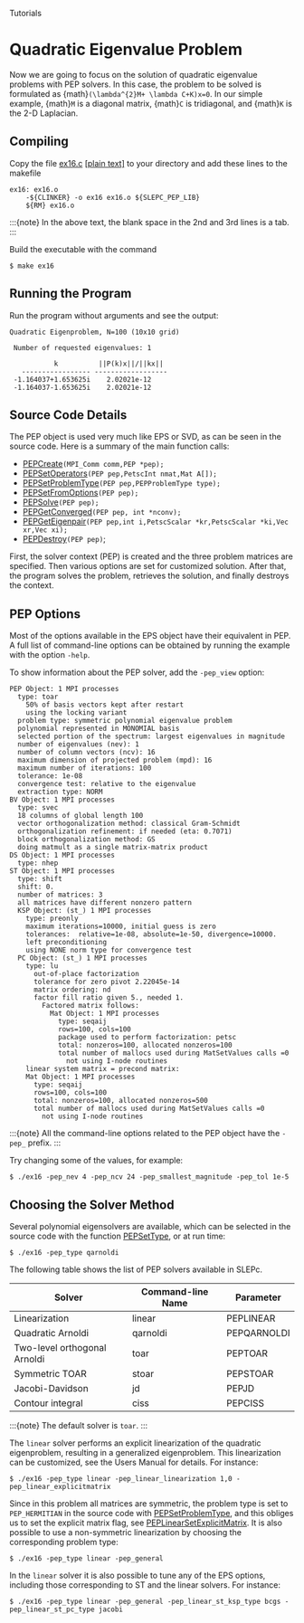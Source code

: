 Tutorials

# Quadratic Eigenvalue Problem

Now we are going to focus on the solution of quadratic eigenvalue problems with PEP solvers. In this case, the problem to be solved is formulated as {math}`(\lambda^{2}M+ \lambda C+K)x=0`. In our simple example, {math}`M` is a diagonal matrix, {math}`C` is tridiagonal, and {math}`K` is the 2-D Laplacian.

## Compiling

Copy the file [ex16.c](https://slepc.upv.es/documentation/current/src/pep/tutorials/ex16.c) [[plain text]](https://slepc.upv.es/documentation/current/src/pep/tutorials/ex16.c) to your directory and add these lines to the makefile

```{code} make
ex16: ex16.o
	-${CLINKER} -o ex16 ex16.o ${SLEPC_PEP_LIB}
	${RM} ex16.o
```

:::{note}
In the above text, the blank space in the 2nd and 3rd lines is a tab.
:::

Build the executable with the command

```{code} console
$ make ex16
```

## Running the Program

Run the program without arguments and see the output:

```{code}
Quadratic Eigenproblem, N=100 (10x10 grid)

 Number of requested eigenvalues: 1

           k          ||P(k)x||/||kx||
   ----------------- ------------------
 -1.164037+1.653625i    2.02021e-12
 -1.164037-1.653625i    2.02021e-12
```

## Source Code Details

The PEP object is used very much like EPS or SVD, as can be seen in the source code. Here is a summary of the main function calls:

* [PEPCreate](https://slepc.upv.es/documentation/current/docs/manualpages/PEP/PEPCreate)`(MPI_Comm comm,PEP *pep);`
* [PEPSetOperators](https://slepc.upv.es/documentation/current/docs/manualpages/PEP/PEPSetOperators)`(PEP pep,PetscInt nmat,Mat A[]);`
* [PEPSetProblemType](https://slepc.upv.es/documentation/current/docs/manualpages/PEP/PEPSetProblemType)`(PEP pep,PEPProblemType type);`
* [PEPSetFromOptions](https://slepc.upv.es/documentation/current/docs/manualpages/PEP/PEPSetFromOptions)`(PEP pep);`
* [PEPSolve](https://slepc.upv.es/documentation/current/docs/manualpages/PEP/PEPSolve)`(PEP pep);`
* [PEPGetConverged](https://slepc.upv.es/documentation/current/docs/manualpages/PEP/PEPGetConverged)`(PEP pep, int *nconv);`
* [PEPGetEigenpair](https://slepc.upv.es/documentation/current/docs/manualpages/PEP/PEPGetEigenpair)`(PEP pep,int i,PetscScalar *kr,PetscScalar *ki,Vec xr,Vec xi);`
* [PEPDestroy](https://slepc.upv.es/documentation/current/docs/manualpages/PEP/PEPDestroy)`(PEP pep)`;

First, the solver context (PEP) is created and the three problem matrices are specified. Then various options are set for customized solution. After that, the program solves the problem, retrieves the solution, and finally destroys the context.

## PEP Options

Most of the options available in the EPS object have their equivalent in PEP.  A full list of command-line options can be obtained by running the example
with the option `-help`.

To show information about the PEP solver, add the `-pep_view` option:

```{code}
PEP Object: 1 MPI processes
  type: toar
    50% of basis vectors kept after restart
    using the locking variant
  problem type: symmetric polynomial eigenvalue problem
  polynomial represented in MONOMIAL basis
  selected portion of the spectrum: largest eigenvalues in magnitude
  number of eigenvalues (nev): 1
  number of column vectors (ncv): 16
  maximum dimension of projected problem (mpd): 16
  maximum number of iterations: 100
  tolerance: 1e-08
  convergence test: relative to the eigenvalue
  extraction type: NORM
BV Object: 1 MPI processes
  type: svec
  18 columns of global length 100
  vector orthogonalization method: classical Gram-Schmidt
  orthogonalization refinement: if needed (eta: 0.7071)
  block orthogonalization method: GS
  doing matmult as a single matrix-matrix product
DS Object: 1 MPI processes
  type: nhep
ST Object: 1 MPI processes
  type: shift
  shift: 0.
  number of matrices: 3
  all matrices have different nonzero pattern
  KSP Object: (st_) 1 MPI processes
    type: preonly
    maximum iterations=10000, initial guess is zero
    tolerances:  relative=1e-08, absolute=1e-50, divergence=10000.
    left preconditioning
    using NONE norm type for convergence test
  PC Object: (st_) 1 MPI processes
    type: lu
      out-of-place factorization
      tolerance for zero pivot 2.22045e-14
      matrix ordering: nd
      factor fill ratio given 5., needed 1.
        Factored matrix follows:
          Mat Object: 1 MPI processes
            type: seqaij
            rows=100, cols=100
            package used to perform factorization: petsc
            total: nonzeros=100, allocated nonzeros=100
            total number of mallocs used during MatSetValues calls =0
              not using I-node routines
    linear system matrix = precond matrix:
    Mat Object: 1 MPI processes
      type: seqaij
      rows=100, cols=100
      total: nonzeros=100, allocated nonzeros=500
      total number of mallocs used during MatSetValues calls =0
        not using I-node routines
```

:::{note}
All the command-line options related to the PEP object have the `-pep_` prefix.
:::

Try changing some of the values, for example:

```{code} console
$ ./ex16 -pep_nev 4 -pep_ncv 24 -pep_smallest_magnitude -pep_tol 1e-5
```

## Choosing the Solver Method

Several polynomial eigensolvers are available, which can be selected in the source code with the function [PEPSetType](https://slepc.upv.es/documentation/current/docs/manualpages/PEP/PEPSetType), or at run time:

```{code} console
$ ./ex16 -pep_type qarnoldi
```

The following table shows the list of PEP solvers available in SLEPc.

Solver                        |  Command-line Name  |  Parameter
---                           |---                  |---
Linearization                 |  linear             |  PEPLINEAR
Quadratic Arnoldi             |  qarnoldi           |  PEPQARNOLDI
Two-level orthogonal Arnoldi  |  toar               |  PEPTOAR
Symmetric TOAR                |  stoar              |  PEPSTOAR
Jacobi-Davidson               |  jd                 |  PEPJD
Contour integral              |  ciss               |  PEPCISS

:::{note}
The default solver is `toar`.
:::

The `linear` solver performs an explicit linearization of the quadratic eigenproblem, resulting in a generalized eigenproblem. This linearization can be customized, see the Users Manual for details. For instance:

```{code} console
$ ./ex16 -pep_type linear -pep_linear_linearization 1,0 -pep_linear_explicitmatrix
```

Since in this problem all matrices are symmetric, the problem type is set to `PEP_HERMITIAN` in the source code with [PEPSetProblemType](https://slepc.upv.es/documentation/current/docs/manualpages/PEP/PEPSetProblemType), and this obliges us to set the explicit matrix flag, see [PEPLinearSetExplicitMatrix](https://slepc.upv.es/documentation/current/docs/manualpages/PEP/PEPLinearSetExplicitMatrix).  It is also possible to use a non-symmetric linearization by choosing the corresponding problem type:

```{code} console
$ ./ex16 -pep_type linear -pep_general
```

In the `linear` solver it is also possible to tune any of the EPS options, including those corresponding to ST and the linear solvers. For instance:

```{code} console
$ ./ex16 -pep_type linear -pep_general -pep_linear_st_ksp_type bcgs -pep_linear_st_pc_type jacobi
```

